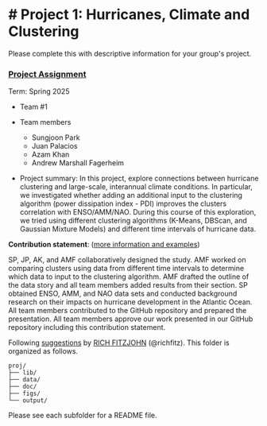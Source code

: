# # Project 1: Hurricanes, Climate and Clustering
Please complete this with descriptive information for your group's project.

### [Project Assignment](doc/Proj1_desc.md)

Term: Spring 2025

+ Team #1
+ Team members
    + Sungjoon Park
    + Juan Palacios
    + Azam Khan
    + Andrew Marshall Fagerheim


+ Project summary: In this project, explore connections between hurricane clustering and large-scale, interannual climate conditions. In particular, we investigated whether adding an additional input to the clustering algorithm (power dissipation index - PDI) improves the clusters correlation with ENSO/AMM/NAO. During this course of this exploration, we tried using different clustering algorithms (K-Means, DBScan, and Gaussian Mixture Models) and different time intervals of hurricane data.
  
**Contribution statement**: ([more information and examples](doc/a_note_on_contributions.md))

SP, JP, AK, and AMF collaboratively designed the study. AMF worked on comparing clusters using data from different time intervals to determine which data to input to the clustering algorithm. AMF drafted the outline of the data story and all team members added results from their section. SP obtained ENSO, AMM, and NAO data sets and conducted background research on their impacts on hurricane development in the Atlantic Ocean.  
All team members contributed to the GitHub repository and prepared the presentation. All team members approve our work presented in our GitHub repository including this contribution statement.

Following [suggestions](http://nicercode.github.io/blog/2013-04-05-projects/) by [RICH FITZJOHN](http://nicercode.github.io/about/#Team) (@richfitz). This folder is organized as follows.

```
proj/
├── lib/
├── data/
├── doc/
├── figs/
└── output/
```

Please see each subfolder for a README file.
